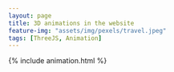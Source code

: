 ```yaml
---
layout: page
title: 3D animations in the website
feature-img: "assets/img/pexels/travel.jpeg"
tags: [ThreeJS, Animation]
---
```


{% include animation.html %}

